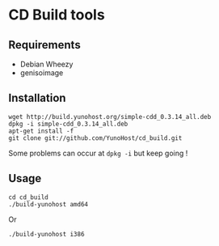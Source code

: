 CD Build tools
==============


Requirements
------------

* Debian Wheezy
* genisoimage


Installation
------------
```
wget http://build.yunohost.org/simple-cdd_0.3.14_all.deb
dpkg -i simple-cdd_0.3.14_all.deb
apt-get install -f
git clone git://github.com/YunoHost/cd_build.git
```

Some problems can occur at `dpkg -i` but keep going !


Usage
-----

```
cd cd_build
./build-yunohost amd64
```

Or

```
./build-yunohost i386
```
